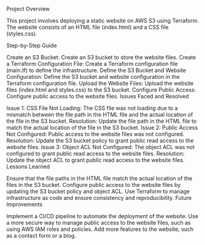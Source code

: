 Project Overview

This project involves deploying a static website on AWS S3 using Terraform. The website consists of an HTML file (index.html) and a CSS file (styles.css).

Step-by-Step Guide

Create an S3 Bucket: Create an S3 bucket to store the website files.
Create a Terraform Configuration File: Create a Terraform configuration file (main.tf) to define the infrastructure.
Define the S3 Bucket and Website Configuration: Define the S3 bucket and website configuration in the Terraform configuration file.
Upload the Website Files: Upload the website files (index.html and styles.css) to the S3 bucket.
Configure Public Access: Configure public access to the website files.
Issues Faced and Resolved

Issue 1: CSS File Not Loading: The CSS file was not loading due to a mismatch between the file path in the HTML file and the actual location of the file in the S3 bucket.
Resolution: Update the file path in the HTML file to match the actual location of the file in the S3 bucket.
Issue 2: Public Access Not Configured: Public access to the website files was not configured.
Resolution: Update the S3 bucket policy to grant public read access to the website files.
Issue 3: Object ACL Not Configured: The object ACL was not configured to grant public read access to the website files.
Resolution: Update the object ACL to grant public read access to the website files.
Lessons Learned

Ensure that the file paths in the HTML file match the actual location of the files in the S3 bucket.
Configure public access to the website files by updating the S3 bucket policy and object ACL.
Use Terraform to manage infrastructure as code and ensure consistency and reproducibility.
Future Improvements

Implement a CI/CD pipeline to automate the deployment of the website.
Use a more secure way to manage public access to the website files, such as using AWS IAM roles and policies.
Add more features to the website, such as a contact form or a blog.

